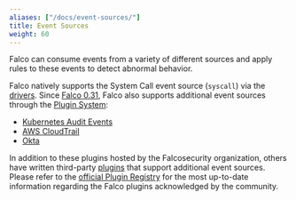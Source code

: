```yaml
---
aliases: ["/docs/event-sources/"]
title: Event Sources
weight: 60
---
```


Falco can consume events from a variety of different sources and apply rules to these events to detect abnormal behavior.

Falco natively supports the System Call event source (`syscall`) via the [drivers](./drivers). Since [Falco 0.31](../../blog/falco-0-31-0.md), Falco also supports additional event sources through the [Plugin System](../plugins):

* [Kubernetes Audit Events](./kubernetes-audit)
* [AWS CloudTrail](./cloudtrail)
* [Okta](./okta)

In addition to these plugins hosted by the Falcosecurity organization, others have written third-party [plugins](https://github.com/falcosecurity/plugins#readme) that support additional event sources. Please refer to the [official Plugin Registry](https://github.com/falcosecurity/plugins/blob/master/registry.yaml) for the most up-to-date information regarding the Falco plugins acknowledged by the community.
